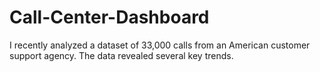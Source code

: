 # Call-Center-Dashboard
I recently analyzed a dataset of 33,000 calls from an American customer support agency. The data revealed several key trends.
